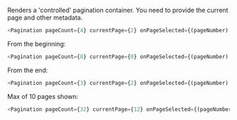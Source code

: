 Renders a 'controlled' pagination container. You need to provide the current page and other metadata.

```javascript
<Pagination pageCount={4} currentPage={2} onPageSelected={(pageNumber) => { /* handle it */ }} />
```

From the beginning:
```javascript
<Pagination pageCount={8} currentPage={0} onPageSelected={(pageNumber) => { /* handle it */ }} />
```

From the end:
```javascript
<Pagination pageCount={3} currentPage={2} onPageSelected={(pageNumber) => { /* handle it */ }} />
```

Max of 10 pages shown:
```javascript
<Pagination pageCount={32} currentPage={12} onPageSelected={(pageNumber) => { /* handle it */ }} />
```
